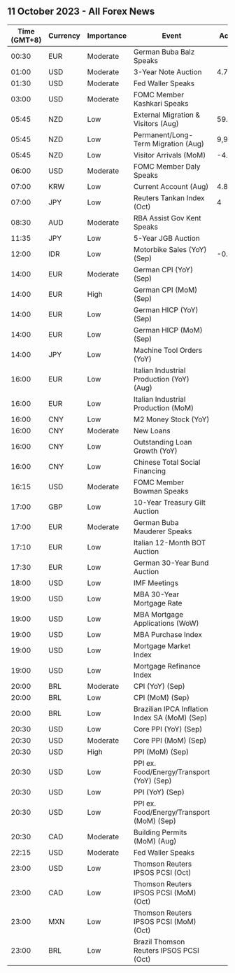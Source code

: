## 11 October 2023 - All Forex News

| Time (GMT+8) | Currency | Importance | Event | Actual | Forecast | Previous |
|------|----------|------------|-------|--------|----------|----------|
| 00:30 | EUR | Moderate | German Buba Balz Speaks |  |  |  |
| 01:00 | USD | Moderate | 3-Year Note Auction | 4.740% |  | 4.660% |
| 01:30 | USD | Moderate | Fed Waller Speaks |  |  |  |
| 03:00 | USD | Moderate | FOMC Member Kashkari Speaks |  |  |  |
| 05:45 | NZD | Low | External Migration & Visitors (Aug) | 59.40% |  | 59.30% |
| 05:45 | NZD | Low | Permanent/Long-Term Migration (Aug) | 9,980 |  | 6,440 |
| 05:45 | NZD | Low | Visitor Arrivals (MoM) | -4.1% |  | 1.8% |
| 06:00 | USD | Moderate | FOMC Member Daly Speaks |  |  |  |
| 07:00 | KRW | Low | Current Account (Aug) | 4.81B |  | 3.74B |
| 07:00 | JPY | Low | Reuters Tankan Index (Oct) | 4 |  | 4 |
| 08:30 | AUD | Moderate | RBA Assist Gov Kent Speaks |  |  |  |
| 11:35 | JPY | Low | 5-Year JGB Auction |  |  | 0.291% |
| 12:00 | IDR | Low | Motorbike Sales (YoY) (Sep) | -0.90% |  | 1.80% |
| 14:00 | EUR | Moderate | German CPI (YoY) (Sep) |  | 4.5% | 6.1% |
| 14:00 | EUR | High | German CPI (MoM) (Sep) |  | 0.3% | 0.3% |
| 14:00 | EUR | Low | German HICP (YoY) (Sep) |  | 4.3% | 6.4% |
| 14:00 | EUR | Low | German HICP (MoM) (Sep) |  | 0.2% | 0.4% |
| 14:00 | JPY | Low | Machine Tool Orders (YoY) |  |  | -17.6% |
| 16:00 | EUR | Low | Italian Industrial Production (YoY) (Aug) |  |  | -2.1% |
| 16:00 | EUR | Low | Italian Industrial Production (MoM) |  |  | -0.7% |
| 16:00 | CNY | Low | M2 Money Stock (YoY) |  | 10.6% | 10.6% |
| 16:00 | CNY | Moderate | New Loans |  | 2,500.0B | 1,360.0B |
| 16:00 | CNY | Low | Outstanding Loan Growth (YoY) |  | 11.2% | 11.1% |
| 16:00 | CNY | Low | Chinese Total Social Financing |  | 3,800.0B | 3,120.0B |
| 16:15 | USD | Moderate | FOMC Member Bowman Speaks |  |  |  |
| 17:00 | GBP | Low | 10-Year Treasury Gilt Auction |  |  | 4.402% |
| 17:00 | EUR | Moderate | German Buba Mauderer Speaks |  |  |  |
| 17:10 | EUR | Low | Italian 12-Month BOT Auction |  |  | 3.873% |
| 17:30 | EUR | Low | German 30-Year Bund Auction |  |  | 2.790% |
| 18:00 | USD | Low | IMF Meetings |  |  |  |
| 19:00 | USD | Low | MBA 30-Year Mortgage Rate |  |  | 7.53% |
| 19:00 | USD | Low | MBA Mortgage Applications (WoW) |  |  | -6.0% |
| 19:00 | USD | Low | MBA Purchase Index |  |  | 136.6 |
| 19:00 | USD | Low | Mortgage Market Index |  |  | 178.2 |
| 19:00 | USD | Low | Mortgage Refinance Index |  |  | 384.6 |
| 20:00 | BRL | Moderate | CPI (YoY) (Sep) |  | 5.27% | 4.61% |
| 20:00 | BRL | Low | CPI (MoM) (Sep) |  | 0.34% | 0.23% |
| 20:00 | BRL | Low | Brazilian IPCA Inflation Index SA (MoM) (Sep) |  |  | 0.30% |
| 20:30 | USD | Low | Core PPI (YoY) (Sep) |  | 2.3% | 2.2% |
| 20:30 | USD | Moderate | Core PPI (MoM) (Sep) |  | 0.2% | 0.2% |
| 20:30 | USD | High | PPI (MoM) (Sep) |  | 0.3% | 0.7% |
| 20:30 | USD | Low | PPI ex. Food/Energy/Transport (YoY) (Sep) |  |  | 3.0% |
| 20:30 | USD | Low | PPI (YoY) (Sep) |  | 1.6% | 1.6% |
| 20:30 | USD | Low | PPI ex. Food/Energy/Transport (MoM) (Sep) |  |  | 0.3% |
| 20:30 | CAD | Moderate | Building Permits (MoM) (Aug) |  | -0.8% | -1.5% |
| 22:15 | USD | Moderate | Fed Waller Speaks |  |  |  |
| 23:00 | USD | Low | Thomson Reuters IPSOS PCSI (Oct) |  |  | 52.02 |
| 23:00 | CAD | Low | Thomson Reuters IPSOS PCSI (MoM) (Oct) |  |  | 47.66 |
| 23:00 | MXN | Low | Thomson Reuters IPSOS PCSI (MoM) (Oct) |  |  | 55.09 |
| 23:00 | BRL | Low | Brazil Thomson Reuters IPSOS PCSI (Oct) |  |  | 56.97 |
